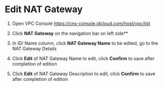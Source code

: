 # Edit NAT Gateway
1. Open VPC Console https://cns-console.jdcloud.com/host/vpc/list

2. Click **NAT Gateway** on the navigation bar on left side**

3. In ID/ Name column, click **NAT Gateway Name** to be edited, go to the NAT Gateway Details

4. Click **Edit** of NAT Gateway Name to edit, click **Confirm** to save after completion of edition

5. Click **Edit** of NAT Gateway Description to edit, click **Confirm** to save after completion of edition
